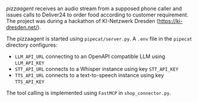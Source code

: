 
*pizzaagent* receives an audio stream from a supposed phone caller and issues calls to Deliver24 to order food according to customer requirement.
The project was during a hackathon of KI-Netzwerk Dresden (https://ki-dresden.net/).

The pizzaagent is started using `pipecat/server.py`. A `.env` file in the `pipecat` directory configures:
* `LLM_API_URL` connecting to an OpenAPI compatible LLM using `LLM_API_KEY`
* `STT_API_URL` connects to a Whisper instance using key `STT_API_KEY`
* `TTS_API_URL` connects to a text-to-speech instance using key `TTS_API_KEY`

The tool calling is implemented using `FastMCP` in `shop_connector.py`.
